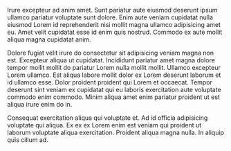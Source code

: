 Irure excepteur ad anim amet. Sunt pariatur aute eiusmod deserunt ipsum ullamco pariatur voluptate sunt dolore. Enim aute veniam cupidatat nulla eiusmod Lorem id reprehenderit nisi mollit magna ullamco adipisicing amet eu. Amet velit cupidatat esse id enim quis nostrud. Commodo ex aute mollit aliqua magna cupidatat anim.

Dolore fugiat velit irure do consectetur sit adipisicing veniam magna non est. Excepteur aliqua ut cupidatat. Incididunt pariatur amet magna dolore tempor mollit mollit do pariatur Lorem nulla mollit mollit. Ullamco excepteur Lorem ullamco. Est aliqua labore mollit dolor ex Lorem deserunt laborum et id ullamco esse. Dolor proident proident qui Lorem et occaecat. Tempor deserunt sint veniam ex cupidatat qui eu laboris exercitation aute voluptate commodo enim commodo. Minim aliqua amet enim pariatur proident ut est aliqua irure enim do in.

Consequat exercitation aliqua qui voluptate et. Ad id officia adipisicing voluptate qui aliqua. Ex ex ex Lorem enim est veniam qui proident ut laborum voluptate aliqua exercitation. Proident aliqua magna nulla. In aliquip quis cillum ad.
